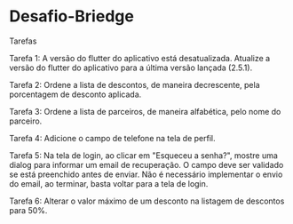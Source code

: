 # Desafio-Briedge

Tarefas

Tarefa 1: A versão do flutter do aplicativo está desatualizada. Atualize a versão do flutter do aplicativo para a última versão lançada (2.5.1).

Tarefa 2: Ordene a lista de descontos, de maneira decrescente, pela porcentagem de desconto aplicada.

Tarefa 3: Ordene a lista de parceiros, de maneira alfabética, pelo nome do parceiro.

Tarefa 4: Adicione o campo de telefone na tela de perfil.

Tarefa 5: Na tela de login, ao clicar em "Esqueceu a senha?", mostre uma dialog para informar um email de recuperação. O campo deve ser validado se 
está preenchido antes de enviar. Não é necessário implementar o envio do email, ao terminar, basta voltar para a tela de login.

Tarefa 6: Alterar o valor máximo de um desconto na listagem de descontos para 50%.


